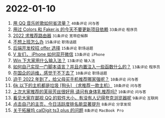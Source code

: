 # 2022-01-10

1. [用 QQ 音乐听歌如何省流量？](https://www.v2ex.com/t/827208) `40条评论` `问与答`
1. [用过 Colors 和 Faker.js 的今天不要更新项目依赖](https://www.v2ex.com/t/827224) `33条评论` `程序员`
1. [2022 求推荐路由器](https://www.v2ex.com/t/827212) `31条评论` `宽带症候群`
1. [不想上班怎么办](https://www.v2ex.com/t/827233) `15条评论` `职场话题`
1. [后端开发校招 offer 选择](https://www.v2ex.com/t/827223) `15条评论` `职场话题`
1. [V 友们， iPhone 如何双开微信](https://www.v2ex.com/t/827238) `13条评论` `iPhone`
1. [Win 下大家用什么输入法？](https://www.v2ex.com/t/827232) `13条评论` `输入法`
1. [如何自己实现一门脚本语言？并且内置注入一些函数什么的？](https://www.v2ex.com/t/827209) `13条评论` `程序员`
1. [在国企的运维，感觉干不下去了](https://www.v2ex.com/t/827241) `10条评论` `职场话题`
1. [迫于 2022 年到了，给父母买手机推荐哪家强呢？](https://www.v2ex.com/t/827237) `10条评论` `问与答`
1. [6k 以下的主机都是垃圾 [狗头] （求推荐一款主机）](https://www.v2ex.com/t/827231) `10条评论` `问与答`
1. [上次大家推荐的芙丽芳丝很好用,请问有身体乳推荐吗?](https://www.v2ex.com/t/827228) `10条评论` `问与答`
1. [看见大家在鄙视 QQ 的软件大小，有没有人记得夸克浏览器呢](https://www.v2ex.com/t/827235) `9条评论` `互联网`
1. [点击自己的主页，今日活跃度排名能显著提升](https://www.v2ex.com/t/827234) `8条评论` `分享发现`
1. [关于拓展坞 calDigit ts3 plus 的问题](https://www.v2ex.com/t/827211) `8条评论` `MacBook Pro`
